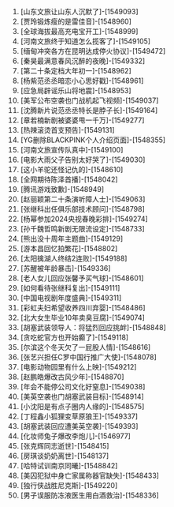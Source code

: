 
1. [山东文旅让山东人沉默了]-[1549093]
1. [贾玲锻炼瘦的是雷佳音]-[1548960]
1. [全球海拔最高充电宝开工]-[1548999]
1. [河南文旅终于知道怎么揽客了]-[1549105]
1. [缅甸冲突各方在昆明达成停火协议]-[1549472]
1. [秦昊最满意春风沉醉的夜晚]-[1549332]
1. [第二十条定档大年初一]-[1548962]
1. [杨紫范丞丞暗恋小心思好戳]-[1548961]
1. [应急局辟谣乐山将地震]-[1548953]
1. [美军公布空袭也门战机起飞视频]-[1549037]
1. [沈腾新片说范丞丞特长是脖子长]-[1549164]
1. [章若楠新剧被婆婆甩一千万]-[1549277]
1. [热辣滚烫首支预告]-[1549131]
1. [YG删除BLACKPINK个人介绍页面]-[1548355]
1. [河南文旅宣传队真中]-[1549100]
1. [电影大雨父子告别太好哭了]-[1549030]
1. [这小羊驼还怪记仇的]-[1548610]
1. [全网期待陈泽首播]-[1548042]
1. [腾讯游戏致歉]-[1548949]
1. [赵丽颖第二十条演听障人士]-[1549063]
1. [张继科出任俱乐部技术顾问]-[1548798]
1. [杨幂参加2024央视春晚彩排]-[1549274]
1. [孙千魏哲鸣新剧无限流设定]-[1548733]
1. [熊出没十周年主题曲]-[1549129]
1. [游本昌回忆拍繁花]-[1548802]
1. [太阳擒湖人终结2连败]-[1549188]
1. [苏醒被年龄暴击]-[1549336]
1. [老人女儿回应张馨予买气球]-[1548601]
1. [如何看待张继科复出]-[1549111]
1. [中国电视剧年度盛典]-[1549311]
1. [彩虹夫妇希望收养四川弃婴]-[1548486]
1. [北大女生毕业10年卖臭豆腐]-[1549074]
1. [胡塞武装领导人：将猛烈回应挑衅]-[1548848]
1. [贪吃蛇官方也开始癫了]-[1549118]
1. [尔滨这个冬天欠了一屁股人情]-[1548616]
1. [张艺兴担任C罗中国行推广大使]-[1548078]
1. [电影动物园里有什么上映]-[1549212]
1. [赵鹏皓爆改古风少年]-[1548870]
1. [年会不能停公司文化好窒息]-[1549038]
1. [美英空袭也门胡塞武装目标]-[1548914]
1. [小沈阳是有点子圈内人缘的]-[1548575]
1. [丁程鑫小狐狸变草原狼王]-[1549337]
1. [胡塞武装回应遭美英空袭]-[1549393]
1. [化妆师兔子爆改李炮儿]-[1546977]
1. [张克辉同志逝世]-[1548415]
1. [房琪谈奶奶离世]-[1548137]
1. [哈特试训南京同曦]-[1548842]
1. [美囚犯狱中身亡家属称器官缺失]-[1548433]
1. [独行侠战胜尼克斯]-[1549220]
1. [男子误服防冻液医生用白酒救治]-[1548336]